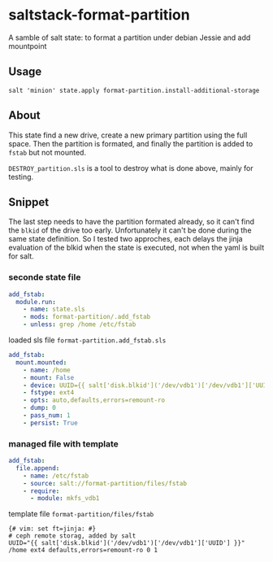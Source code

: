 # saltstack-format-partition
A samble of salt state: to format a partition under debian Jessie and add mountpoint

## Usage

~~~
salt 'minion' state.apply format-partition.install-additional-storage
~~~


## About

This state find a new drive, create a new primary partition using the full space.
Then the partition is formated, and finally the partition is added to `fstab` but not mounted.

`DESTROY_partition.sls` is a tool to destroy what is done above, mainly for testing.

## Snippet

The last step needs to have the partition formated already, so it can't find the
`blkid` of the drive too early. Unfortunately it can't be done during the same
state definition. So I tested two approches, each delays the jinja evaluation of the blkid
when the state is executed, not when the yaml is built for salt.

### seconde state file
~~~yaml
add_fstab:
  module.run:
    - name: state.sls
    - mods: format-partition/.add_fstab
    - unless: grep /home /etc/fstab
~~~

loaded sls file `format-partition.add_fstab.sls`

~~~yaml
add_fstab:
  mount.mounted:
    - name: /home
    - mount: False
    - device: UUID={{ salt['disk.blkid']('/dev/vdb1')['/dev/vdb1']['UUID'] }}
    - fstype: ext4
    - opts: auto,defaults,errors=remount-ro
    - dump: 0
    - pass_num: 1
    - persist: True
~~~



### managed file with template
~~~yaml
add_fstab:
  file.append:
    - name: /etc/fstab
    - source: salt://format-partition/files/fstab
    - require:
      - module: mkfs_vdb1
~~~

template file `format-partition/files/fstab`

~~~jinja
{# vim: set ft=jinja: #}
# ceph remote storag, added by salt
UUID="{{ salt['disk.blkid']('/dev/vdb1')['/dev/vdb1']['UUID'] }}" /home ext4 defaults,errors=remount-ro 0 1
~~~
